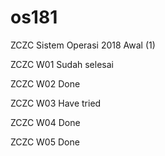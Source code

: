 # os181
ZCZC Sistem Operasi 2018 Awal (1)

ZCZC W01 Sudah selesai

ZCZC W02 Done

ZCZC W03 Have tried

ZCZC W04 Done

ZCZC W05 Done
